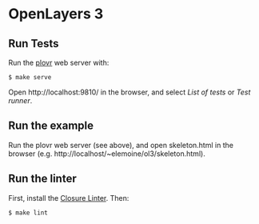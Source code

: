 # OpenLayers 3

## Run Tests

Run the [plovr](http://plovr.com/) web server with:

    $ make serve

Open http://localhost:9810/ in the browser, and select *List of tests* or *Test
runner*.

## Run the example

Run the plovr web server (see above), and open skeleton.html in the browser
(e.g. http://localhost/~elemoine/ol3/skeleton.html).

## Run the linter

First, install the [Closure
Linter](https://developers.google.com/closure/utilities/docs/linter_howto).
Then:

    $ make lint
